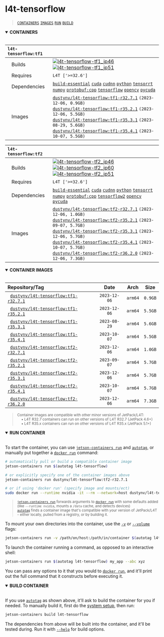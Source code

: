 # l4t-tensorflow

> [`CONTAINERS`](#user-content-containers) [`IMAGES`](#user-content-images) [`RUN`](#user-content-run) [`BUILD`](#user-content-build)

<details open>
<summary><b><a id="containers">CONTAINERS</a></b></summary>
<br>

| **`l4t-tensorflow:tf1`** | |
| :-- | :-- |
| &nbsp;&nbsp;&nbsp;Builds | [![`l4t-tensorflow-tf1_jp46`](https://img.shields.io/github/actions/workflow/status/dusty-nv/jetson-containers/l4t-tensorflow-tf1_jp46.yml?label=l4t-tensorflow-tf1:jp46)](https://github.com/dusty-nv/jetson-containers/actions/workflows/l4t-tensorflow-tf1_jp46.yml) [![`l4t-tensorflow-tf1_jp51`](https://img.shields.io/github/actions/workflow/status/dusty-nv/jetson-containers/l4t-tensorflow-tf1_jp51.yml?label=l4t-tensorflow-tf1:jp51)](https://github.com/dusty-nv/jetson-containers/actions/workflows/l4t-tensorflow-tf1_jp51.yml) |
| &nbsp;&nbsp;&nbsp;Requires | `L4T ['>=32.6']` |
| &nbsp;&nbsp;&nbsp;Dependencies | [`build-essential`](/packages/build/build-essential) [`cuda`](/packages/cuda/cuda) [`cudnn`](/packages/cuda/cudnn) [`python`](/packages/build/python) [`tensorrt`](/packages/tensorrt) [`numpy`](/packages/numpy) [`protobuf:cpp`](/packages/build/protobuf/protobuf_cpp) [`tensorflow`](/packages/tensorflow) [`opencv`](/packages/opencv) [`pycuda`](/packages/cuda/pycuda) |
| &nbsp;&nbsp;&nbsp;Images | [`dustynv/l4t-tensorflow:tf1-r32.7.1`](https://hub.docker.com/r/dustynv/l4t-tensorflow/tags) `(2023-12-06, 0.9GB)`<br>[`dustynv/l4t-tensorflow:tf1-r35.2.1`](https://hub.docker.com/r/dustynv/l4t-tensorflow/tags) `(2023-12-06, 5.5GB)`<br>[`dustynv/l4t-tensorflow:tf1-r35.3.1`](https://hub.docker.com/r/dustynv/l4t-tensorflow/tags) `(2023-08-29, 5.6GB)`<br>[`dustynv/l4t-tensorflow:tf1-r35.4.1`](https://hub.docker.com/r/dustynv/l4t-tensorflow/tags) `(2023-10-07, 5.5GB)` |

| **`l4t-tensorflow:tf2`** | |
| :-- | :-- |
| &nbsp;&nbsp;&nbsp;Builds | [![`l4t-tensorflow-tf2_jp46`](https://img.shields.io/github/actions/workflow/status/dusty-nv/jetson-containers/l4t-tensorflow-tf2_jp46.yml?label=l4t-tensorflow-tf2:jp46)](https://github.com/dusty-nv/jetson-containers/actions/workflows/l4t-tensorflow-tf2_jp46.yml) [![`l4t-tensorflow-tf2_jp60`](https://img.shields.io/github/actions/workflow/status/dusty-nv/jetson-containers/l4t-tensorflow-tf2_jp60.yml?label=l4t-tensorflow-tf2:jp60)](https://github.com/dusty-nv/jetson-containers/actions/workflows/l4t-tensorflow-tf2_jp60.yml) [![`l4t-tensorflow-tf2_jp51`](https://img.shields.io/github/actions/workflow/status/dusty-nv/jetson-containers/l4t-tensorflow-tf2_jp51.yml?label=l4t-tensorflow-tf2:jp51)](https://github.com/dusty-nv/jetson-containers/actions/workflows/l4t-tensorflow-tf2_jp51.yml) |
| &nbsp;&nbsp;&nbsp;Requires | `L4T ['>=32.6']` |
| &nbsp;&nbsp;&nbsp;Dependencies | [`build-essential`](/packages/build/build-essential) [`cuda`](/packages/cuda/cuda) [`cudnn`](/packages/cuda/cudnn) [`python`](/packages/build/python) [`tensorrt`](/packages/tensorrt) [`numpy`](/packages/numpy) [`protobuf:cpp`](/packages/build/protobuf/protobuf_cpp) [`tensorflow2`](/packages/tensorflow) [`opencv`](/packages/opencv) [`pycuda`](/packages/cuda/pycuda) |
| &nbsp;&nbsp;&nbsp;Images | [`dustynv/l4t-tensorflow:tf2-r32.7.1`](https://hub.docker.com/r/dustynv/l4t-tensorflow/tags) `(2023-12-06, 1.0GB)`<br>[`dustynv/l4t-tensorflow:tf2-r35.2.1`](https://hub.docker.com/r/dustynv/l4t-tensorflow/tags) `(2023-09-07, 5.7GB)`<br>[`dustynv/l4t-tensorflow:tf2-r35.3.1`](https://hub.docker.com/r/dustynv/l4t-tensorflow/tags) `(2023-12-06, 5.7GB)`<br>[`dustynv/l4t-tensorflow:tf2-r35.4.1`](https://hub.docker.com/r/dustynv/l4t-tensorflow/tags) `(2023-10-07, 5.7GB)`<br>[`dustynv/l4t-tensorflow:tf2-r36.2.0`](https://hub.docker.com/r/dustynv/l4t-tensorflow/tags) `(2023-12-06, 7.3GB)` |

</details>

<details open>
<summary><b><a id="images">CONTAINER IMAGES</a></b></summary>
<br>

| Repository/Tag | Date | Arch | Size |
| :-- | :--: | :--: | :--: |
| &nbsp;&nbsp;[`dustynv/l4t-tensorflow:tf1-r32.7.1`](https://hub.docker.com/r/dustynv/l4t-tensorflow/tags) | `2023-12-06` | `arm64` | `0.9GB` |
| &nbsp;&nbsp;[`dustynv/l4t-tensorflow:tf1-r35.2.1`](https://hub.docker.com/r/dustynv/l4t-tensorflow/tags) | `2023-12-06` | `arm64` | `5.5GB` |
| &nbsp;&nbsp;[`dustynv/l4t-tensorflow:tf1-r35.3.1`](https://hub.docker.com/r/dustynv/l4t-tensorflow/tags) | `2023-08-29` | `arm64` | `5.6GB` |
| &nbsp;&nbsp;[`dustynv/l4t-tensorflow:tf1-r35.4.1`](https://hub.docker.com/r/dustynv/l4t-tensorflow/tags) | `2023-10-07` | `arm64` | `5.5GB` |
| &nbsp;&nbsp;[`dustynv/l4t-tensorflow:tf2-r32.7.1`](https://hub.docker.com/r/dustynv/l4t-tensorflow/tags) | `2023-12-06` | `arm64` | `1.0GB` |
| &nbsp;&nbsp;[`dustynv/l4t-tensorflow:tf2-r35.2.1`](https://hub.docker.com/r/dustynv/l4t-tensorflow/tags) | `2023-09-07` | `arm64` | `5.7GB` |
| &nbsp;&nbsp;[`dustynv/l4t-tensorflow:tf2-r35.3.1`](https://hub.docker.com/r/dustynv/l4t-tensorflow/tags) | `2023-12-06` | `arm64` | `5.7GB` |
| &nbsp;&nbsp;[`dustynv/l4t-tensorflow:tf2-r35.4.1`](https://hub.docker.com/r/dustynv/l4t-tensorflow/tags) | `2023-10-07` | `arm64` | `5.7GB` |
| &nbsp;&nbsp;[`dustynv/l4t-tensorflow:tf2-r36.2.0`](https://hub.docker.com/r/dustynv/l4t-tensorflow/tags) | `2023-12-06` | `arm64` | `7.3GB` |

> <sub>Container images are compatible with other minor versions of JetPack/L4T:</sub><br>
> <sub>&nbsp;&nbsp;&nbsp;&nbsp;• L4T R32.7 containers can run on other versions of L4T R32.7 (JetPack 4.6+)</sub><br>
> <sub>&nbsp;&nbsp;&nbsp;&nbsp;• L4T R35.x containers can run on other versions of L4T R35.x (JetPack 5.1+)</sub><br>
</details>

<details open>
<summary><b><a id="run">RUN CONTAINER</a></b></summary>
<br>

To start the container, you can use [`jetson-containers run`](/docs/run.md) and [`autotag`](/docs/run.md#autotag), or manually put together a [`docker run`](https://docs.docker.com/engine/reference/commandline/run/) command:
```bash
# automatically pull or build a compatible container image
jetson-containers run $(autotag l4t-tensorflow)

# or explicitly specify one of the container images above
jetson-containers run dustynv/l4t-tensorflow:tf2-r32.7.1

# or if using 'docker run' (specify image and mounts/ect)
sudo docker run --runtime nvidia -it --rm --network=host dustynv/l4t-tensorflow:tf2-r32.7.1
```
> <sup>[`jetson-containers run`](/docs/run.md) forwards arguments to [`docker run`](https://docs.docker.com/engine/reference/commandline/run/) with some defaults added (like `--runtime nvidia`, mounts a `/data` cache, and detects devices)</sup><br>
> <sup>[`autotag`](/docs/run.md#autotag) finds a container image that's compatible with your version of JetPack/L4T - either locally, pulled from a registry, or by building it.</sup>

To mount your own directories into the container, use the [`-v`](https://docs.docker.com/engine/reference/commandline/run/#volume) or [`--volume`](https://docs.docker.com/engine/reference/commandline/run/#volume) flags:
```bash
jetson-containers run -v /path/on/host:/path/in/container $(autotag l4t-tensorflow)
```
To launch the container running a command, as opposed to an interactive shell:
```bash
jetson-containers run $(autotag l4t-tensorflow) my_app --abc xyz
```
You can pass any options to it that you would to [`docker run`](https://docs.docker.com/engine/reference/commandline/run/), and it'll print out the full command that it constructs before executing it.
</details>
<details open>
<summary><b><a id="build">BUILD CONTAINER</b></summary>
<br>

If you use [`autotag`](/docs/run.md#autotag) as shown above, it'll ask to build the container for you if needed.  To manually build it, first do the [system setup](/docs/setup.md), then run:
```bash
jetson-containers build l4t-tensorflow
```
The dependencies from above will be built into the container, and it'll be tested during.  Run it with [`--help`](/jetson_containers/build.py) for build options.
</details>
